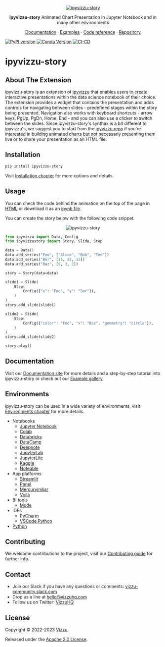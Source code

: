 <p align="center">
  <a href="https://ipyvizzu-story.vizzuhq.com">
    <img src="https://ipyvizzu-story.vizzuhq.com/assets/ipyvizzu-story.gif" alt="ipyvizzu-story" />
  </a>
  <p align="center"><b>ipyvizzu-story</b> Animated Chart Presentation in Jupyter Notebook and in many other environments</p>
  <p align="center">
    <a href="https://ipyvizzu-story.vizzuhq.com">Documentation</a>
    · <a href="https://ipyvizzu-story.vizzuhq.com/examples/index.html">Examples</a>
    · <a href="https://ipyvizzu-story.vizzuhq.com/reference/ipyvizzustory/index.html">Code reference</a>
    · <a href="https://github.com/vizzuhq/ipyvizzu-story">Repository</a>
  </p>
</p>

[![PyPI version](https://badge.fury.io/py/ipyvizzu-story.svg)](https://badge.fury.io/py/ipyvizzu-story)
[![Conda Version](https://img.shields.io/conda/vn/conda-forge/ipyvizzu-story.svg)](https://anaconda.org/conda-forge/ipyvizzu-story)
[![CI-CD](https://github.com/vizzuhq/ipyvizzu-story/actions/workflows/cicd.yml/badge.svg?branch=main)](https://github.com/vizzuhq/ipyvizzu-story/actions/workflows/cicd.yml)

# ipyvizzu-story

## About The Extension

ipyvizzu-story is an extension of
[ipyvizzu](https://github.com/vizzuhq/ipyvizzu) that enables users to create
interactive presentations within the data science notebook of their choice. The
extension provides a widget that contains the presentation and adds controls for
navigating between slides - predefined stages within the story being presented.
Navigation also works with keyboard shortcuts - arrow keys, PgUp, PgDn, Home,
End - and you can also use a clicker to switch between the slides. Since
ipyvizzu-story's synthax is a bit different to ipyvizzu's, we suggest you to
start from the [ipyvizzu repo](https://github.com/vizzuhq/ipyvizzu) if you're
interested in building animated charts but not necessarly presenting them live
or to share your presentation as an HTML file.

## Installation

```sh
pip install ipyvizzu-story
```

Visit
[Installation chapter](https://ipyvizzu-story.vizzuhq.com/installation.html) for
more options and details.

## Usage

You can check the code behind the animation on the top of the page in
[HTML](https://ipyvizzu-story.vizzuhq.com/examples/complex/complex.html) or
download it as an
[ipynb file](https://ipyvizzu-story.vizzuhq.com/examples/demo/ipyvizzu-story_example.ipynb).

You can create the story below with the following code snippet.

<p align="center">
  <img src="https://ipyvizzu-story.vizzuhq.com/assets/readme-example.gif" alt="ipyvizzu-story" />
</p>

```python
from ipyvizzu import Data, Config
from ipyvizzustory import Story, Slide, Step

data = Data()
data.add_series("Foo", ["Alice", "Bob", "Ted"])
data.add_series("Bar", [15, 32, 12])
data.add_series("Baz", [5, 3, 2])

story = Story(data=data)

slide1 = Slide(
    Step(
        Config({"x": "Foo", "y": "Bar"}),
    )
)
story.add_slide(slide1)

slide2 = Slide(
    Step(
        Config({"color": "Foo", "x": "Baz", "geometry": "circle"}),
    )
)
story.add_slide(slide2)

story.play()
```

## Documentation

Visit our [Documentation site](https://ipyvizzu-story.vizzuhq.com/index.html)
for more details and a step-by-step tutorial into ipyvizzu-story or check out
our [Example gallery](https://ipyvizzu-story.vizzuhq.com/examples/index.html).

## Environments

ipyvizzu-story can be used in a wide variety of environments, visit
[Environments chapter](https://ipyvizzu-story.vizzuhq.com/environments/index.html)
for more details.

- Notebooks
  - [Jupyter Notebook](https://ipyvizzu-story.vizzuhq.com/environments/notebook/jupyternotebook.html)
  - [Colab](https://ipyvizzu-story.vizzuhq.com/environments/notebook/colab.html)
  - [Databricks](https://ipyvizzu-story.vizzuhq.com/environments/notebook/databricks.html)
  - [DataCamp](https://ipyvizzu-story.vizzuhq.com/environments/notebook/datacamp.html)
  - [Deepnote](https://ipyvizzu-story.vizzuhq.com/environments/notebook/deepnote.html)
  - [JupyterLab](https://ipyvizzu-story.vizzuhq.com/environments/notebook/jupyterlab.html)
  - [JupyterLite](https://ipyvizzu-story.vizzuhq.com/environments/notebook/jupyterlite.html)
  - [Kaggle](https://ipyvizzu-story.vizzuhq.com/environments/notebook/kaggle.html)
  - [Noteable](https://ipyvizzu-story.vizzuhq.com/environments/notebook/noteable.html)
- App platforms
  - [Streamlit](https://ipyvizzu-story.vizzuhq.com/environments/platform/streamlit.html)
  - [Panel](https://ipyvizzu-story.vizzuhq.com/environments/platform/panel.html)
  - [Mercury/mljar](https://ipyvizzu-story.vizzuhq.com/environments/platform/mercury.html)
  - [Voilà](https://ipyvizzu-story.vizzuhq.com/environments/platform/voila.html)
- BI tools
  - [Mode](https://ipyvizzu-story.vizzuhq.com/environments/bi/mode.html)
- IDEs
  - [PyCharm](https://ipyvizzu-story.vizzuhq.com/environments/ide/pycharm.html)
  - [VSCode Python](https://ipyvizzu-story.vizzuhq.com/environments/ide/vscode.html)
- [Python](https://ipyvizzu-story.vizzuhq.com/environments/python.html)

## Contributing

We welcome contributions to the project, visit our
[Contributing guide](https://ipyvizzu-story.vizzuhq.com/CONTRIBUTING.html) for
further info.

## Contact

- Join our Slack if you have any questions or comments:
  [vizzu-community.slack.com](https://join.slack.com/t/vizzu-community/shared_invite/zt-w2nqhq44-2CCWL4o7qn2Ns1EFSf9kEg)
- Drop us a line at hello@vizzuhq.com
- Follow us on Twitter: [VizzuHQ](https://twitter.com/VizzuHQ)

## License

Copyright © 2022-2023 [Vizzu](https://vizzuhq.com).

Released under the
[Apache 2.0 License](https://ipyvizzu-story.vizzuhq.com/LICENSE.html).
